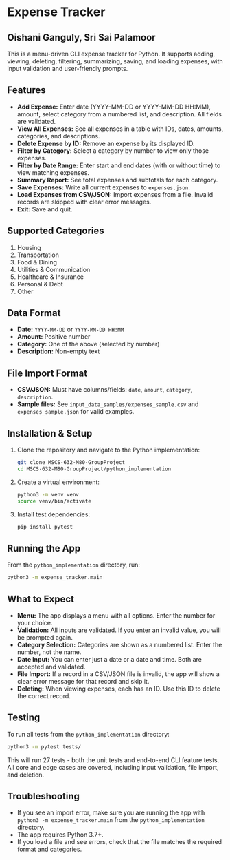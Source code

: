 # Expense Tracker

## Oishani Ganguly, Sri Sai Palamoor

This is a menu-driven CLI expense tracker for Python. It supports adding, viewing, deleting, filtering, summarizing, saving, and loading expenses, with input validation and user-friendly prompts.

## Features

- **Add Expense:** Enter date (YYYY-MM-DD or YYYY-MM-DD HH:MM), amount, select category from a numbered list, and description. All fields are validated.
- **View All Expenses:** See all expenses in a table with IDs, dates, amounts, categories, and descriptions.
- **Delete Expense by ID:** Remove an expense by its displayed ID.
- **Filter by Category:** Select a category by number to view only those expenses.
- **Filter by Date Range:** Enter start and end dates (with or without time) to view matching expenses.
- **Summary Report:** See total expenses and subtotals for each category.
- **Save Expenses:** Write all current expenses to `expenses.json`.
- **Load Expenses from CSV/JSON:** Import expenses from a file. Invalid records are skipped with clear error messages.
- **Exit:** Save and quit.

## Supported Categories

1. Housing
2. Transportation
3. Food & Dining
4. Utilities & Communication
5. Healthcare & Insurance
6. Personal & Debt
7. Other

## Data Format

- **Date:** `YYYY-MM-DD` or `YYYY-MM-DD HH:MM`
- **Amount:** Positive number
- **Category:** One of the above (selected by number)
- **Description:** Non-empty text

## File Import Format

- **CSV/JSON:** Must have columns/fields: `date`, `amount`, `category`, `description`.
- **Sample files:** See `input_data_samples/expenses_sample.csv` and `expenses_sample.json` for valid examples.

## Installation & Setup

1. Clone the repository and navigate to the Python implementation:

   ```zsh
   git clone MSCS-632-M80-GroupProject
   cd MSCS-632-M80-GroupProject/python_implementation
   ```

2. Create a virtual environment:

   ```zsh
   python3 -m venv venv
   source venv/bin/activate
   ```

3. Install test dependencies:

   ```zsh
   pip install pytest
   ```

## Running the App

From the `python_implementation` directory, run:

```zsh
python3 -m expense_tracker.main
```

## What to Expect

- **Menu:** The app displays a menu with all options. Enter the number for your choice.
- **Validation:** All inputs are validated. If you enter an invalid value, you will be prompted again.
- **Category Selection:** Categories are shown as a numbered list. Enter the number, not the name.
- **Date Input:** You can enter just a date or a date and time. Both are accepted and validated.
- **File Import:** If a record in a CSV/JSON file is invalid, the app will show a clear error message for that record and skip it.
- **Deleting:** When viewing expenses, each has an ID. Use this ID to delete the correct record.

## Testing

To run all tests from the `python_implementation` directory:

```zsh
python3 -m pytest tests/
```

This will run 27 tests - both the unit tests and end-to-end CLI feature tests. All core and edge cases are covered, including input validation, file import, and deletion.

## Troubleshooting

- If you see an import error, make sure you are running the app with `python3 -m expense_tracker.main` from the `python_implementation` directory.
- The app requires Python 3.7+.
- If you load a file and see errors, check that the file matches the required format and categories.